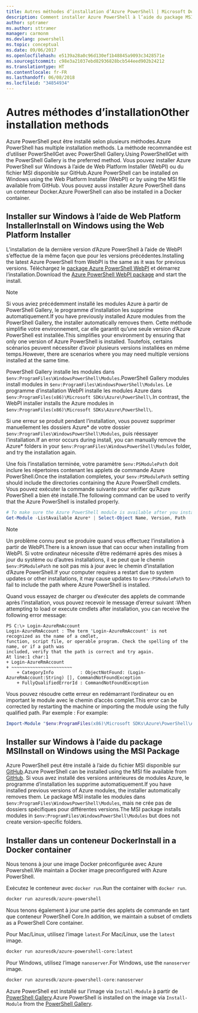 ```yaml
---
title: Autres méthodes d’installation d’Azure PowerShell | Microsoft Docs
description: Comment installer Azure PowerShell à l’aide du package MSI ou de Web Platform Installer.
author: sptramer
ms.author: sttramer
manager: carmonm
ms.devlang: powershell
ms.topic: conceptual
ms.date: 09/06/2017
ms.openlocfilehash: e5139a28a0c96d130ef1b48845a9093c3428571e
ms.sourcegitcommit: c98e3a21037ebd82936828bcb544eed902b24212
ms.translationtype: HT
ms.contentlocale: fr-FR
ms.lasthandoff: 06/08/2018
ms.locfileid: "34854934"
---
```

# <a name="other-installation-methods"></a><span data-ttu-id="f808d-103">Autres méthodes d’installation</span><span class="sxs-lookup"><span data-stu-id="f808d-103">Other installation methods</span></span>

<span data-ttu-id="f808d-104">Azure PowerShell peut être installé selon plusieurs méthodes.</span><span class="sxs-lookup"><span data-stu-id="f808d-104">Azure PowerShell has multiple installation methods.</span></span> <span data-ttu-id="f808d-105">La méthode recommandée est d’utiliser PowerShellGet avec PowerShell Gallery.</span><span class="sxs-lookup"><span data-stu-id="f808d-105">Using PowerShellGet with the PowerShell Gallery is the preferred method.</span></span> <span data-ttu-id="f808d-106">Vous pouvez installer Azure PowerShell sur Windows à l’aide de Web Platform Installer (WebPI) ou du fichier MSI disponible sur GitHub.</span><span class="sxs-lookup"><span data-stu-id="f808d-106">Azure PowerShell can be installed on Windows using the Web Platform Installer (WebPI) or by using the MSI file available from GitHub.</span></span> <span data-ttu-id="f808d-107">Vous pouvez aussi installer Azure PowerShell dans un conteneur Docker.</span><span class="sxs-lookup"><span data-stu-id="f808d-107">Azure PowerShell can also be installed in a Docker container.</span></span>

## <a name="install-on-windows-using-the-web-platform-installer"></a><span data-ttu-id="f808d-108">Installer sur Windows à l’aide de Web Platform Installer</span><span class="sxs-lookup"><span data-stu-id="f808d-108">Install on Windows using the Web Platform Installer</span></span>

<span data-ttu-id="f808d-109">L’installation de la dernière version d’Azure PowerShell à l’aide de WebPI s’effectue de la même façon que pour les versions précédentes.</span><span class="sxs-lookup"><span data-stu-id="f808d-109">Installing the latest Azure PowerShell from WebPI is the same as it was for previous versions.</span></span>
<span data-ttu-id="f808d-110">Téléchargez le [package Azure PowerShell WebPI](http://aka.ms/webpi-azps) et démarrez l’installation.</span><span class="sxs-lookup"><span data-stu-id="f808d-110">Download the [Azure PowerShell WebPI package](http://aka.ms/webpi-azps) and start the install.</span></span>

> [!NOTE]
> <span data-ttu-id="f808d-111">Si vous aviez précédemment installé les modules Azure à partir de PowerShell Gallery, le programme d’installation les supprime automatiquement.</span><span class="sxs-lookup"><span data-stu-id="f808d-111">If you have previously installed Azure modules from the PowerShell Gallery, the installer automatically removes them.</span></span> <span data-ttu-id="f808d-112">Cette méthode simplifie votre environnement, car elle garantit qu’une seule version d’Azure PowerShell est installée.</span><span class="sxs-lookup"><span data-stu-id="f808d-112">This simplifies your environment by ensuring that only one version of Azure PowerShell is installed.</span></span> <span data-ttu-id="f808d-113">Toutefois, certains scénarios peuvent nécessiter d’avoir plusieurs versions installées en même temps.</span><span class="sxs-lookup"><span data-stu-id="f808d-113">However, there are scenarios where you may need multiple versions installed at the same time.</span></span>
>
> <span data-ttu-id="f808d-114">PowerShell Gallery installe les modules dans `$env:ProgramFiles\WindowsPowerShell\Modules`.</span><span class="sxs-lookup"><span data-stu-id="f808d-114">PowerShell Gallery modules install modules in `$env:ProgramFiles\WindowsPowerShell\Modules`.</span></span> <span data-ttu-id="f808d-115">Le programme d’installation WebPI installe les modules Azure dans `$env:ProgramFiles(x86)\Microsoft SDKs\Azure\PowerShell\`.</span><span class="sxs-lookup"><span data-stu-id="f808d-115">In contrast, the WebPI installer installs the Azure modules in `$env:ProgramFiles(x86)\Microsoft SDKs\Azure\PowerShell\`.</span></span>
>
> <span data-ttu-id="f808d-116">Si une erreur se produit pendant l’installation, vous pouvez supprimer manuellement les dossiers Azure\* de votre dossier `$env:ProgramFiles\WindowsPowerShell\Modules`, puis réessayer l’installation.</span><span class="sxs-lookup"><span data-stu-id="f808d-116">If an error occurs during install, you can manually remove the Azure\* folders in your `$env:ProgramFiles\WindowsPowerShell\Modules` folder, and try the installation again.</span></span>

<span data-ttu-id="f808d-117">Une fois l’installation terminée, votre paramètre `$env:PSModulePath` doit inclure les répertoires contenant les applets de commande Azure PowerShell.</span><span class="sxs-lookup"><span data-stu-id="f808d-117">Once the installation completes, your `$env:PSModulePath` setting should include the directories containing the Azure PowerShell cmdlets.</span></span> <span data-ttu-id="f808d-118">Vous pouvez exécuter la commande suivante pour vérifier qu’Azure PowerShell a bien été installé.</span><span class="sxs-lookup"><span data-stu-id="f808d-118">The following command can be used to verify that the Azure PowerShell is installed properly.</span></span>

```powershell
# To make sure the Azure PowerShell module is available after you install
Get-Module -ListAvailable Azure* | Select-Object Name, Version, Path
```

> [!NOTE]
> <span data-ttu-id="f808d-119">Un problème connu peut se produire quand vous effectuez l’installation à partir de WebPI.</span><span class="sxs-lookup"><span data-stu-id="f808d-119">There is a known issue that can occur when installing from WebPI.</span></span> <span data-ttu-id="f808d-120">Si votre ordinateur nécessite d’être redémarré après des mises à jour du système ou d’autres installations, il se peut que le chemin `$env:PSModulePath` ne soit pas mis à jour avec le chemin d’installation d’Azure PowerShell.</span><span class="sxs-lookup"><span data-stu-id="f808d-120">If your computer requires a restart due to system updates or other installations, it may cause updates to `$env:PSModulePath` to fail to include the path where Azure PowerShell is installed.</span></span>

<span data-ttu-id="f808d-121">Quand vous essayez de charger ou d’exécuter des applets de commande après l’installation, vous pouvez recevoir le message d’erreur suivant :</span><span class="sxs-lookup"><span data-stu-id="f808d-121">When attempting to load or execute cmdlets after installation, you can receive the following error message:</span></span>

```
PS C:\> Login-AzureRmAccount
Login-AzureRmAccount : The term 'Login-AzureRmAccount' is not recognized as the name of a cmdlet,
function, script file, or operable program. Check the spelling of the name, or if a path was
included, verify that the path is correct and try again.
At line:1 char:1
+ Login-AzureRmAccount
+ ~~~~~~~~~~~~~~~~~~~~~~~
    + CategoryInfo          : ObjectNotFound: (Login-AzureRmAccount:String) [], CommandNotFoundException
    + FullyQualifiedErrorId : CommandNotFoundException
```

<span data-ttu-id="f808d-122">Vous pouvez résoudre cette erreur en redémarrant l’ordinateur ou en important le module avec le chemin d’accès complet.</span><span class="sxs-lookup"><span data-stu-id="f808d-122">This error can be corrected by restarting the machine or importing the module using the fully qualified path.</span></span> <span data-ttu-id="f808d-123">Par exemple : </span><span class="sxs-lookup"><span data-stu-id="f808d-123">For example:</span></span>

```powershell
Import-Module "$env:ProgramFiles(x86)\Microsoft SDKs\Azure\PowerShell\AzureRM.psd1"
```

## <a name="install-on-windows-using-the-msi-package"></a><span data-ttu-id="f808d-124">Installer sur Windows à l’aide du package MSI</span><span class="sxs-lookup"><span data-stu-id="f808d-124">Install on Windows using the MSI Package</span></span>

<span data-ttu-id="f808d-125">Azure PowerShell peut être installé à l’aide du fichier MSI disponible sur [GitHub](https://github.com/Azure/azure-powershell/releases/latest).</span><span class="sxs-lookup"><span data-stu-id="f808d-125">Azure PowerShell can be installed using the MSI file available from [GitHub](https://github.com/Azure/azure-powershell/releases/latest).</span></span> <span data-ttu-id="f808d-126">Si vous avez installé des versions antérieures de modules Azure, le programme d’installation les supprime automatiquement.</span><span class="sxs-lookup"><span data-stu-id="f808d-126">If you have installed previous versions of Azure modules, the installer automatically removes them.</span></span> <span data-ttu-id="f808d-127">Le package MSI installe les modules dans `$env:ProgramFiles\WindowsPowerShell\Modules`, mais ne crée pas de dossiers spécifiques pour différentes versions.</span><span class="sxs-lookup"><span data-stu-id="f808d-127">The MSI package installs modules in `$env:ProgramFiles\WindowsPowerShell\Modules` but does not create version-specific folders.</span></span>

## <a name="install-in-a-docker-container"></a><span data-ttu-id="f808d-128">Installer dans un conteneur Docker</span><span class="sxs-lookup"><span data-stu-id="f808d-128">Install in a Docker container</span></span>

<span data-ttu-id="f808d-129">Nous tenons à jour une image Docker préconfigurée avec Azure Powershell.</span><span class="sxs-lookup"><span data-stu-id="f808d-129">We maintain a Docker image preconfigured with Azure PowerShell.</span></span>

<span data-ttu-id="f808d-130">Exécutez le conteneur avec `docker run`.</span><span class="sxs-lookup"><span data-stu-id="f808d-130">Run the container with `docker run`.</span></span>

```powershell
docker run azuresdk/azure-powershell
```

<span data-ttu-id="f808d-131">Nous tenons également à jour une partie des applets de commande en tant que conteneur PowerShell Core.</span><span class="sxs-lookup"><span data-stu-id="f808d-131">In addition, we maintain a subset of cmdlets as a PowerShell Core container.</span></span>

<span data-ttu-id="f808d-132">Pour Mac/Linux, utilisez l’image `latest`.</span><span class="sxs-lookup"><span data-stu-id="f808d-132">For Mac/Linux, use the `latest` image.</span></span>

```bash
docker run azuresdk/azure-powershell-core:latest
```

<span data-ttu-id="f808d-133">Pour Windows, utilisez l’image `nanoserver`.</span><span class="sxs-lookup"><span data-stu-id="f808d-133">For Windows, use the `nanoserver` image.</span></span>

```powershell
docker run azuresdk/azure-powershell-core:nanoserver
```

<span data-ttu-id="f808d-134">Azure PowerShell est installé sur l’image via `Install-Module` à partir de [PowerShell Gallery](https://www.powershellgallery.com/).</span><span class="sxs-lookup"><span data-stu-id="f808d-134">Azure PowerShell is installed on the image via `Install-Module` from the [PowerShell Gallery](https://www.powershellgallery.com/).</span></span>